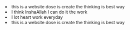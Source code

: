 <li>this is a website dose is create the thinking is best way</li>
<li>I think InshaAllah I can do it the work</li>
<li>I lot heart work everyday </li>
<li>this is a website dose is create the thinking is best way</li>
